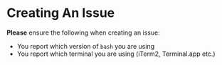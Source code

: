 # Creating An Issue

**Please** ensure the following when creating an issue:

* You report which version of `bash` you are using
* You report which terminal you are using (iTerm2, Terminal.app etc.)
